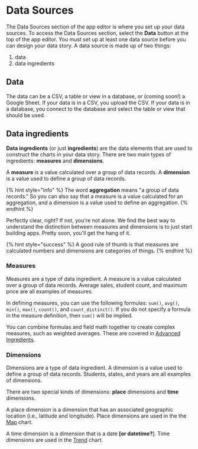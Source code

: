 # Data Sources

The Data Sources section of the app editor is where you set up your data sources. To access the Data Sources section, select the **Data** button at the top of the app editor. You must set up at least one data source before you can design your data story. A data source is made up of two things: 

1. data
2. data ingredients

## Data

The data can be a CSV, a table or view in a database, or \(coming soon!\) a Google Sheet. If your data is in a CSV, you upload the CSV. If your data is in a database, you connect to the database and select the table or view that should be used. 

## Data ingredients

**Data ingredients** \(or just **ingredients**\) are the data elements that are used to construct the charts in your data story. There are two main types of ingredients: **measures** and **dimensions**. 

A **measure** is a value calculated over a group of data records. A **dimension** is a value used to define a group of data records. 

{% hint style="info" %}
The word **aggregation** means "a group of data records." So you can also say that a measure is a value calculated for an aggregation, and a dimension is a value used to define an aggregation. 
{% endhint %}

Perfectly clear, right? If not, you're not alone. We find the best way to understand the distinction between measures and dimensions is to just start building apps. Pretty soon, you'll get the hang of it. 

{% hint style="success" %}
A good rule of thumb is that measures are calculated numbers and dimensions are categories of things. 
{% endhint %}

### Measures

Measures are a type of data ingredient. A measure is a value calculated over a group of data records. Average sales, student count, and maximum price are all examples of measures. 

In defining measures, you can use the following formulas: `sum()`, `avg()`, `min()`, `max()`, `count()`, and `count_distinct()`. If you do not specify a formula in the measure definition, then `sum()` will be implied.

You can combine formulas and field math together to create complex measures, such as weighted averages. These are covered in [Advanced Ingredients](create-a-data-source/define-data-ingredients/advanced-ingredients.md).

### Dimensions

Dimensions are a type of data ingredient. A dimension is a value used to define a group of data records. Students, states, and years are all examples of dimensions.

There are two special kinds of dimensions: **place** dimensions and **time** dimensions. 

A place dimension is a dimension that has an associated geographic location \(i.e., latitude and longitude\). Place dimensions are used in the the [Map](../story-designer/charts/map.md) chart. 

A time dimension is a dimension that is a date **\[or datetime?**\]. Time dimensions are used in the [Trend](../story-designer/charts/trend.md) chart. 

